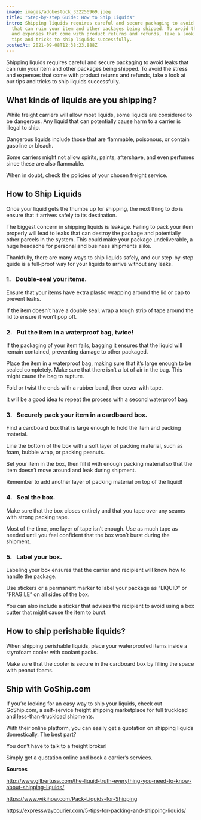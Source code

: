 ```yaml
---
image: images/adobestock_332256969.jpeg
title: "Step-by-step Guide: How to Ship Liquids"
intro: Shipping liquids requires careful and secure packaging to avoid leaks
  that can ruin your item and other packages being shipped. To avoid the stress
  and expenses that come with product returns and refunds, take a look at our
  tips and tricks to ship liquids successfully.
postedAt: 2021-09-08T12:38:23.888Z
---
```

Shipping liquids requires careful and secure packaging to avoid leaks that can ruin your item and other packages being shipped. To avoid the stress and expenses that come with product returns and refunds, take a look at our tips and tricks to ship liquids successfully.

## [](<>)What kinds of liquids are you shipping?

While freight carriers will allow most liquids, some liquids are considered to be dangerous. Any liquid that can potentially cause harm to a carrier is illegal to ship.

Dangerous liquids include those that are flammable, poisonous, or contain gasoline or bleach.

Some carriers might not allow spirits, paints, aftershave, and even perfumes since these are also flammable.

When in doubt, check the policies of your chosen freight service.

## [](<>)How to Ship Liquids

Once your liquid gets the thumbs up for shipping, the next thing to do is ensure that it arrives safely to its destination.

The biggest concern in shipping liquids is leakage. Failing to pack your item properly will lead to leaks that can destroy the package and potentially other parcels in the system. This could make your package undeliverable, a huge headache for personal and business shipments alike.

Thankfully, there are many ways to ship liquids safely, and our step-by-step guide is a full-proof way for your liquids to arrive without any leaks.

### [](<>)<!--\\[if !supportLists]-->1.   <!--\\[endif]-->Double-seal your items.

Ensure that your items have extra plastic wrapping around the lid or cap to prevent leaks.

If the item doesn’t have a double seal, wrap a tough strip of tape around the lid to ensure it won’t pop off.

### [](<>)<!--\\[if !supportLists]-->2.   <!--\\[endif]-->Put the item in a waterproof bag, twice!

If the packaging of your item fails, bagging it ensures that the liquid will remain contained, preventing damage to other packaged.

Place the item in a waterproof bag, making sure that it’s large enough to be sealed completely. Make sure that there isn’t a lot of air in the bag. This might cause the bag to rupture.

Fold or twist the ends with a rubber band, then cover with tape.

It will be a good idea to repeat the process with a second waterproof bag.

### [](<>)<!--\\[if !supportLists]-->3.   <!--\\[endif]-->Securely pack your item in a cardboard box.

Find a cardboard box that is large enough to hold the item and packing material.

Line the bottom of the box with a soft layer of packing material, such as foam, bubble wrap, or packing peanuts.

Set your item in the box, then fill it with enough packing material so that the item doesn’t move around and leak during shipment.

Remember to add another layer of packing material on top of the liquid!

### [](<>)<!--\\[if !supportLists]-->4.   <!--\\[endif]-->Seal the box.

Make sure that the box closes entirely and that you tape over any seams with strong packing tape.

Most of the time, one layer of tape isn’t enough. Use as much tape as needed until you feel confident that the box won’t burst during the shipment.

### [](<>)<!--\\[if !supportLists]-->5.   <!--\\[endif]-->Label your box.

Labeling your box ensures that the carrier and recipient will know how to handle the package.

Use stickers or a permanent marker to label your package as “LIQUID” or “FRAGILE” on all sides of the box.

You can also include a sticker that advises the recipient to avoid using a box cutter that might cause the item to burst.

## [](<>)How to ship perishable liquids?

When shipping perishable liquids, place your waterproofed items inside a styrofoam cooler with coolant packs.

Make sure that the cooler is secure in the cardboard box by filling the space with peanut foams.

## [](<>)Ship with GoShip.com

If you’re looking for an easy way to ship your liquids, check out GoShip.com, a self-service freight shipping marketplace for full truckload and less-than-truckload shipments.

With their online platform, you can easily get a quotation on shipping liquids domestically. The best part?

You don’t have to talk to a freight broker!

Simply get a quotation online and book a carrier’s services.

**Sources**

<http://www.gilbertusa.com/the-liquid-truth-everything-you-need-to-know-about-shipping-liquids/>

<https://www.wikihow.com/Pack-Liquids-for-Shipping>

<https://expresswaycourier.com/5-tips-for-packing-and-shipping-liquids/>

<!--EndFragment-->